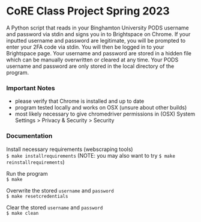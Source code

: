 # CoRE Class Project Spring 2023
A Python script that reads in your Binghamton University PODS username and password via stdin and signs you in to Brightspace on Chrome. If your inputted username and password are legitimate, you will be prompted to enter your 2FA code via stdin. You will then be logged in to your Brightspace page. Your username and password are stored in a hidden file which can be manually overwritten or cleared at any time. Your PODS username and password are only stored in the local directory of the program.

### Important Notes
- please verify that Chrome is installed and up to date
- program tested locally and works on OSX (unsure about other builds)
- most likely necessary to give chromedriver permissions in (OSX) System Settings > Privacy & Security > Security 

### Documentation
Install necessary requirements (webscraping tools)  
```$ make installrequirements``` (NOTE: you may also want to try `$ make reinstallrequirements`)  

Run the program  
```$ make```

Overwrite the stored `username` and `password`  
```$ make resetcredentials```

Clear the stored `username` and `password`  
```$ make clean```